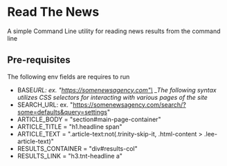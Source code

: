 # Read The News

A simple Command Line utility for reading news results from the command line

## Pre-requisites

The following env fields are requires to run

- BASE*URL: ex. "https://somenewsagency.com"\
  \_The following syntax utilizes CSS selectors for interacting with various pages of the site*
- SEARCH_URL: ex. "https://somenewsagency.com/search/?some=defaults&query=settings"
- ARTICLE_BODY = "section#main-page-container"
- ARTICLE_TITLE = "h1.headline span"
- ARTICLE_TEXT = ".article-text:not(.trinity-skip-it, .html-content > .lee-article-text)"
- RESULTS_CONTAINER = "div#results-col"
- RESULTS_LINK = "h3.tnt-headline a"
